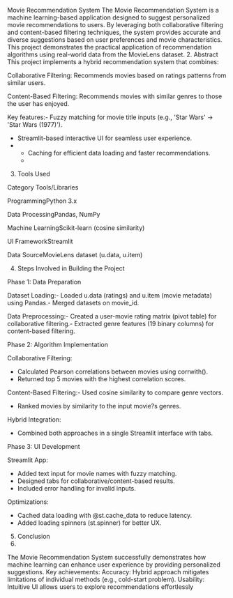  Movie Recommendation System
 The Movie Recommendation System is a machine learning-based application designed to suggest personalized movie
 recommendations to users. By leveraging both collaborative filtering and content-based filtering techniques, the system
 provides accurate and diverse suggestions based on user preferences and movie characteristics. This project
 demonstrates the practical application of recommendation algorithms using real-world data from the MovieLens dataset.
 2. Abstract
 This project implements a hybrid recommendation system that combines:
 
 Collaborative Filtering: Recommends movies based on ratings patterns from similar users.
 
 Content-Based Filtering: Recommends movies with similar genres to those the user has enjoyed.
 
 Key features:- 
 Fuzzy matching for movie title inputs (e.g., 'Star Wars' -> 'Star Wars (1977)').
 - Streamlit-based interactive UI for seamless user experience.
 - - Caching for efficient data loading and faster recommendations.
   - 
 3. Tools Used

 Category Tools/Libraries
 
 ProgrammingPython 3.x
 
 Data ProcessingPandas, NumPy
 
 Machine LearningScikit-learn (cosine similarity)
 
 UI FrameworkStreamlit
 
 Data SourceMovieLens dataset (u.data, u.item)
 
 4. Steps Involved in Building the Project

 Phase 1: Data Preparation
 
 Dataset Loading:- Loaded u.data (ratings) and u.item (movie metadata) using Pandas.- Merged datasets on movie_id.
 
 Data Preprocessing:- Created a user-movie rating matrix (pivot table) for collaborative filtering.- Extracted genre features (19 binary columns) for content-based filtering.

 Phase 2: Algorithm Implementation
 
 Collaborative Filtering:
 
- Calculated Pearson correlations between movies using corrwith().
- Returned top 5 movies with the highest correlation scores.

 Content-Based Filtering:-
 Used cosine similarity to compare genre vectors.
- Ranked movies by similarity to the input movie?s genres.

 Hybrid Integration:
- Combined both approaches in a single Streamlit interface with tabs.

 Phase 3: UI Development

 Streamlit App:
 - Added text input for movie names with fuzzy matching.
 - Designed tabs for collaborative/content-based results.
- Included error handling for invalid inputs.
  
 Optimizations:
 - Cached data loading with @st.cache_data to reduce latency.
 -  Added loading spinners (st.spinner) for better UX.
   
 5. Conclusion
 6. 
 The Movie Recommendation System successfully demonstrates how machine learning can enhance user experience by
 providing personalized suggestions. Key achievements:
 Accuracy: Hybrid approach mitigates limitations of individual methods (e.g., cold-start problem).
 Usability: Intuitive UI allows users to explore recommendations effortlessly
